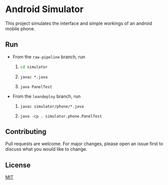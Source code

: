 # Android Simulator
This project simulates the interface and simple workings of an android mobile phone.

## Run

- From the `raw-pipeline` branch, run
  1. ```bash
     cd simulator
     ```
  2. ```javac
     javac *.java
     ```
  3. ```javac
     java PanelTest
     ```

- From the `leandeploy` branch, run
  1. ```javac
     javac simulator/phone/*.java
     ```
  2. ```javac
     java -cp . simulator.phone.PanelTest
     ```


## Contributing
Pull requests are welcome. For major changes, please open an issue first to discuss what you would like to change.


## License
[MIT](https://choosealicense.com/licenses/mit/)

